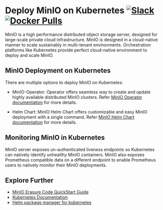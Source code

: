 # Deploy MinIO on Kubernetes [![Slack](https://slack.min.io/slack?type=svg)](https://slack.min.io)  [![Docker Pulls](https://img.shields.io/docker/pulls/minio/minio.svg?maxAge=604800)](https://hub.docker.com/r/minio/minio/)

MinIO is a high performance distributed object storage server, designed for large-scale private cloud infrastructure. MinIO is designed in a cloud-native manner to scale sustainably in multi-tenant environments. Orchestration platforms like Kubernetes provide perfect cloud-native environment to deploy and scale MinIO.

## MinIO Deployment on Kubernetes

There are multiple options to deploy MinIO on Kubernetes:

- MinIO-Operator: Operator offers seamless way to create and update highly available distributed MinIO clusters. Refer [MinIO Operator documentation](https://github.com/minio/minio-operator/blob/master/README.md) for more details.

- Helm Chart: MinIO Helm Chart offers customizable and easy MinIO deployment with a single command. Refer [MinIO Helm Chart documentation](https://github.com/minio/charts) for more details.

## Monitoring MinIO in Kubernetes

MinIO server exposes un-authenticated liveness endpoints so Kubernetes can natively identify unhealthy MinIO containers. MinIO also exposes Prometheus compatible data on a different endpoint to enable Prometheus users to natively monitor their MinIO deployments.

## Explore Further

- [MinIO Erasure Code QuickStart Guide](https://docs.min.io/docs/minio-erasure-code-quickstart-guide)
- [Kubernetes Documentation](https://kubernetes.io/docs/home/)
- [Helm package manager for kubernetes](https://helm.sh/)
